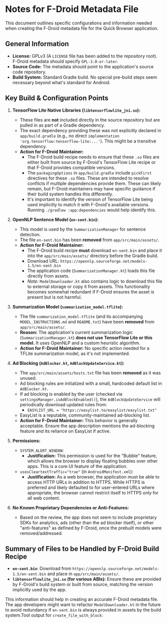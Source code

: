 # Notes for F-Droid Metadata File

This document outlines specific configurations and information needed when creating the F-Droid metadata file for the Quick Browser application.

## General Information

*   **License:** GPLv3 (A `LICENSE` file has been added to the repository root). F-Droid metadata should specify `GPL-3.0-or-later`.
*   **Source Code:** The metadata should point to the application's source code repository.
*   **Build System:** Standard Gradle build. No special pre-build steps seem necessary beyond what's standard for Android.

## Key Build & Configuration Points

1.  **TensorFlow Lite Native Libraries (`libtensorflowlite_jni.so`):**
    *   These files are **not** included directly in the source repository but are pulled in as part of a Gradle dependency.
    *   The exact dependency providing these was not explicitly declared in `app/build.gradle` (e.g., no direct `implementation 'org.tensorflow:tensorflow-lite:...'`). This might be a transitive dependency.
    *   **Action for F-Droid Maintainer:**
        *   The F-Droid build recipe needs to ensure that these `.so` files are either built from source by F-Droid's TensorFlow Lite recipe or that F-Droid provides compatible versions.
        *   The `packagingOptions` in `app/build.gradle` include `pickFirst` directives for these `.so` files. These are intended to resolve conflicts if multiple dependencies provide them. These can likely remain, but F-Droid maintainers may have specific guidance if their build system handles this differently.
        *   It's important to identify the version of TensorFlow Lite being used implicitly to match it with F-Droid's available versions. Running `./gradlew :app:dependencies` would help identify this.

2.  **OpenNLP Sentence Model (`en-sent.bin`):**
    *   This model is used by the `SummarizationManager` for sentence detection.
    *   The file `en-sent.bin` has been **removed** from `app/src/main/assets/`.
    *   **Action for F-Droid Maintainer:**
        *   The F-Droid build recipe **must** download `en-sent.bin` and place it into the `app/src/main/assets/` directory before the Gradle build.
        *   Download URL: `https://opennlp.sourceforge.net/models-1.5/en-sent.bin`
        *   The application code (`SummarizationManager.kt`) loads this file directly from assets.
        *   *Note:* `ModelDownloader.kt` also contains logic to download this file to external storage or copy it from assets. This functionality becomes somewhat redundant if F-Droid ensures the asset is present but is not harmful.

3.  **Summarization Model (`summarization_model.tflite`):**
    *   The file `summarization_model.tflite` (and its accompanying `MODEL_INSTRUCTIONS.md` and `README.txt`) have been **removed** from `app/src/main/assets/`.
    *   **Reason:** The application's current summarization logic (`SummarizationManager.kt`) **does not use TensorFlow Lite or this model.** It uses OpenNLP and a custom heuristic algorithm.
    *   **Action for F-Droid Maintainer:** No specific action needed for a TFLite summarization model, as it's not implemented.

4.  **Ad Blocking (`AdBlocker.kt`, `AdBlockUpdateService.kt`):**
    *   The `app/src/main/assets/hosts.txt` file has been **removed** as it was unused.
    *   Ad blocking rules are initialized with a small, hardcoded default list in `AdBlocker.kt`.
    *   If ad blocking is enabled by the user (checked via `settingsManager.isAdBlockEnabled()`), the `AdBlockUpdateService` will periodically download updated rules from:
        *   `EASYLIST_URL = "https://easylist.to/easylist/easylist.txt"`
    *   EasyList is a reputable, community-maintained ad-blocking list.
    *   **Action for F-Droid Maintainer:** This behavior is generally acceptable. Ensure the app description mentions the ad-blocking feature and its reliance on EasyList if active.

5.  **Permissions:**
    *   `SYSTEM_ALERT_WINDOW`:
        *   **Justification:** This permission is used for the "Bubble" feature, which allows the browser to display floating bubbles over other apps. This is a core UI feature of the application.
    *   `usesCleartextTraffic="true"` (in `AndroidManifest.xml`):
        *   **Justification:** As a web browser, the application must be able to access HTTP URLs in addition to HTTPS. While HTTPS is preferred and likely defaulted to for user-entered URLs where appropriate, the browser cannot restrict itself to HTTPS only for all web content.

6.  **No Known Proprietary Dependencies or Anti-Features:**
    *   Based on the review, the app does not seem to include proprietary SDKs for analytics, ads (other than the ad blocker itself), or other "anti-features" as defined by F-Droid, once the prebuilt models were removed/addressed.

## Summary of Files to be Handled by F-Droid Build Recipe

*   **`en-sent.bin`**: Download from `https://opennlp.sourceforge.net/models-1.5/en-sent.bin` and place in `app/src/main/assets/`.
*   **`libtensorflowlite_jni.so` (for various ABIs):** Ensure these are provided by F-Droid's build system or built from source, matching the version implicitly used by the app.

This information should help in creating an accurate F-Droid metadata file.
The app developers might want to refactor `ModelDownloader.kt` in the future to avoid redundancy if `en-sent.bin` is always provided in assets by the build system.Tool output for `create_file_with_block`:
